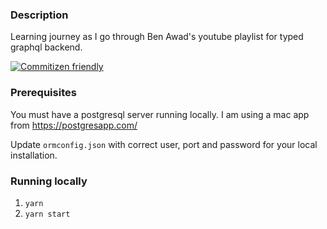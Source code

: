 ### Description
Learning journey as I go through Ben Awad's youtube playlist for typed graphql backend.

[![Commitizen friendly](https://img.shields.io/badge/commitizen-friendly-brightgreen.svg)](http://commitizen.github.io/cz-cli/)

### Prerequisites
You must have a postgresql server running locally. I am using a mac app from https://postgresapp.com/

Update `ormconfig.json` with correct user, port and password for your local installation.

### Running locally
1. `yarn`
2. `yarn start`